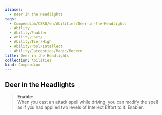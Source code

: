 ```yaml
---
aliases:
  - Deer in the Headlights
tags:
  - Compendium/CSRD/en/Abilities/Deer-in-the-Headlights
  - Ability
  - Ability/Enabler
  - Ability/Cost/
  - Ability/Tier/High
  - Ability/Pool/Intellect
  - Ability/Categories/Magic/Modern
title: Deer in the Headlights
collection: Abilities
kind: Compendium
---
```

## Deer in the Headlights
>**Enabler**  
When you cast an attack spell while driving, you can modify the spell as if you had applied two levels of Intellect Effort to it. Enabler.




